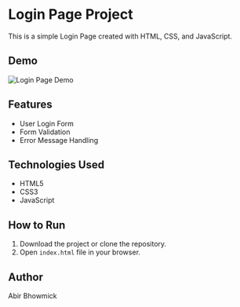 # Login Page Project

This is a simple Login Page created with HTML, CSS, and JavaScript.
## Demo

![Login Page Demo](images/login-demo.png)

## Features
- User Login Form
- Form Validation
- Error Message Handling


## Technologies Used
- HTML5
- CSS3
- JavaScript

## How to Run
1. Download the project or clone the repository.
2. Open `index.html` file in your browser.

## Author
Abir Bhowmick
